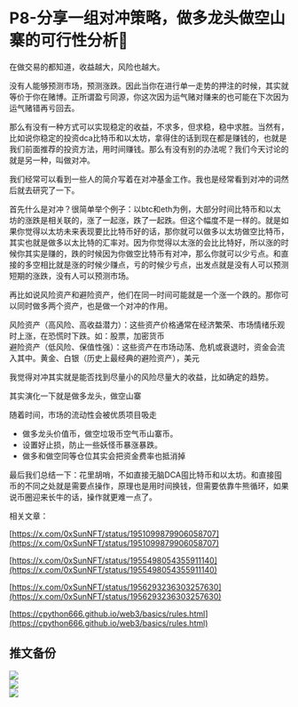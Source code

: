 # P8-分享一组对冲策略，做多龙头做空山寨的可行性分析🧐

在做交易的都知道，收益越大，风险也越大。

没有人能够预测市场，预测涨跌。因此当你在进行单一走势的押注的时候，其实就等价于你在赌博。正所谓盈亏同源，你这次因为运气赌对赚来的也可能在下次因为运气赌错再亏回去。

那么有没有一种方式可以实现稳定的收益，不求多，但求稳，稳中求胜。当然有，比如说你稳定的投资dca比特币和以太坊，拿得住的话到现在都是赚钱的，也就是我们前面推荐的投资方法，用时间赚钱。那么有没有别的办法呢？我们今天讨论的就是另一种，叫做对冲。

我们经常可以看到一些人的简介写着在对冲基金工作。我也是经常看到对冲的词然后就去研究了一下。

首先什么是对冲？很简单举个例子：以btc和eth为例，大部分时间比特币和以太坊的涨跌是相关联的，涨了一起涨，跌了一起跌。但这个幅度不是一样的。就是如果你觉得以太坊未来表现要比比特币好的话，那你就可以做多以太坊做空比特币，其实也就是做多以太比特的汇率对。因为你觉得以太涨的会比比特好，所以涨的时候你其实是赚的，跌的时候因为你做空比特币有对冲，那么你就可以少亏点。和直接的多空相比就是涨的时候少赚点，亏的时候少亏点，出发点就是没有人可以预测短期的涨跌，没有人可以预测市场。

再比如说风险资产和避险资产，他们在同一时间可能就是一个涨一个跌的。那你可以同时做多两个资产，也是做一个对冲的作用。

风险资产（高风险、高收益潜力）：这些资产价格通常在经济繁荣、市场情绪乐观时上涨，在恐慌时下跌。如：股票，加密货币  
避险资产（低风险、保值性强）：这些资产在市场动荡、危机或衰退时，资金会流入其中。黄金、白银（历史上最经典的避险资产），美元

我觉得对冲其实就是能否找到尽量小的风险尽量大的收益，比如确定的趋势。

其实演化一下就是做多龙头，做空山寨

随着时间，市场的流动性会被优质项目吸走

+ 做多龙头价值币，做空垃圾币空气币山寨币。
+ 设置好止损，防止一些妖怪币暴涨暴跌。
+ 做多和做空同等仓位其实会把资金费率也抵消掉

最后我们总结一下：花里胡哨，不如直接无脑DCA囤比特币和以太坊。和直接囤币的不同之处就是需要点操作，原理也是用时间换钱，但需要依靠牛熊循环，如果说币圈迎来长牛的话，操作就更难一点了。

相关文章：

[https://x.com/0xSunNFT/status/1951099879906058707](https://x.com/0xSunNFT/status/1951099879906058707)

[https://x.com/0xSunNFT/status/1955498054355911140](https://x.com/0xSunNFT/status/1955498054355911140)

[https://x.com/0xSunNFT/status/1956293236303257630](https://x.com/0xSunNFT/status/1956293236303257630)

[https://cpython666.github.io/web3/basics/rules.html](https://cpython666.github.io/web3/basics/rules.html)


## 推文备份
![](/imgs/web3/long-eth-short-alts-1.png)  
![](/imgs/web3/long-eth-short-alts-2.png)  
![](/imgs/web3/long-eth-short-alts-3.png)  
